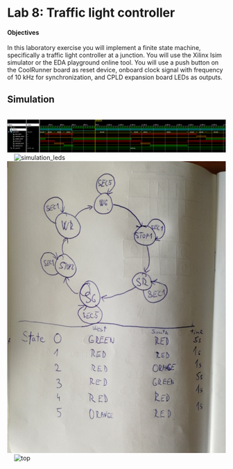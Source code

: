 # Lab 8: Traffic light controller

#### Objectives

In this laboratory exercise you will implement a finite state machine, specifically a traffic light controller at a junction. You will use the Xilinx Isim simulator or the EDA playground online tool. You will use a push button on the CoolRunner board as reset device, onboard clock signal with frequency of 10&nbsp;kHz for synchronization, and CPLD expansion board LEDs as outputs.

## Simulation

&nbsp;
    ![simulation_traffic_lights](../../Images/traffic_lights.png)
    &nbsp;
&nbsp;
    ![simulation_leds](../../Images/...)
    &nbsp;
&nbsp;
    ![states](../../Images/states.jpg)
    &nbsp;
&nbsp;
    ![top](../../Images/)
    &nbsp;    
